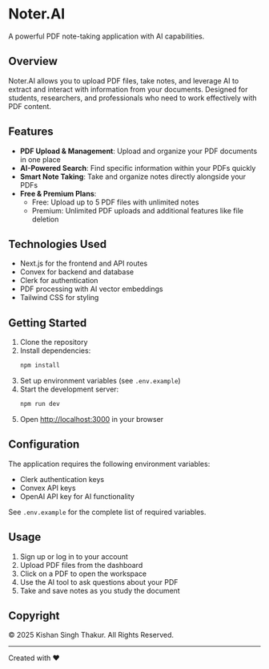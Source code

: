 # Noter.AI

A powerful PDF note-taking application with AI capabilities.

## Overview

Noter.AI allows you to upload PDF files, take notes, and leverage AI to extract and interact with information from your documents. Designed for students, researchers, and professionals who need to work effectively with PDF content.

## Features

- **PDF Upload & Management**: Upload and organize your PDF documents in one place
- **AI-Powered Search**: Find specific information within your PDFs quickly
- **Smart Note Taking**: Take and organize notes directly alongside your PDFs
- **Free & Premium Plans**:
  - Free: Upload up to 5 PDF files with unlimited notes
  - Premium: Unlimited PDF uploads and additional features like file deletion

## Technologies Used

- Next.js for the frontend and API routes
- Convex for backend and database
- Clerk for authentication
- PDF processing with AI vector embeddings
- Tailwind CSS for styling

## Getting Started

1. Clone the repository
2. Install dependencies:
   ```bash
   npm install
   ```
3. Set up environment variables (see `.env.example`)
4. Start the development server:
   ```bash
   npm run dev
   ```
5. Open [http://localhost:3000](http://localhost:3000) in your browser

## Configuration

The application requires the following environment variables:
- Clerk authentication keys
- Convex API keys
- OpenAI API key for AI functionality

See `.env.example` for the complete list of required variables.

## Usage

1. Sign up or log in to your account
2. Upload PDF files from the dashboard
3. Click on a PDF to open the workspace
4. Use the AI tool to ask questions about your PDF
5. Take and save notes as you study the document

## Copyright

© 2025 Kishan Singh Thakur. All Rights Reserved.

---

Created with ❤️